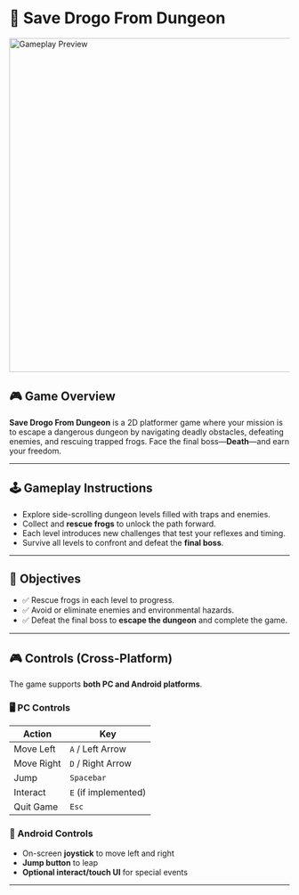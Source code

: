 # 🧱 Save Drogo From Dungeon

<img src="[Assets/Images/gameplay_preview.jpg](https://github.com/SEGA2370/Block_1--Final_2d_Platformer-/blob/c4ec2cdcf7afa214d783477e181c63c39ec7524e/Assets/Sprite/Save%20Drogo.jpg)" alt="Gameplay Preview" width="600"/>

## 🎮 Game Overview

**Save Drogo From Dungeon** is a 2D platformer game where your mission is to escape a dangerous dungeon by navigating deadly obstacles, defeating enemies, and rescuing trapped frogs. Face the final boss—**Death**—and earn your freedom.

---

## 🕹️ Gameplay Instructions

- Explore side-scrolling dungeon levels filled with traps and enemies.
- Collect and **rescue frogs** to unlock the path forward.
- Each level introduces new challenges that test your reflexes and timing.
- Survive all levels to confront and defeat the **final boss**.

---

## 🎯 Objectives

- ✅ Rescue frogs in each level to progress.
- ✅ Avoid or eliminate enemies and environmental hazards.
- ✅ Defeat the final boss to **escape the dungeon** and complete the game.

---

## 🎮 Controls (Cross-Platform)

The game supports **both PC and Android platforms**.

### 🖥️ PC Controls

| Action           | Key                  |
|------------------|----------------------|
| Move Left        | `A` / Left Arrow     |
| Move Right       | `D` / Right Arrow    |
| Jump             | `Spacebar`           |
| Interact         | `E` (if implemented) |
| Quit Game        | `Esc`                |

### 📱 Android Controls

- On-screen **joystick** to move left and right
- **Jump button** to leap
- **Optional interact/touch UI** for special events

---
